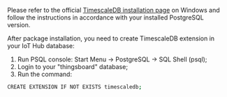 Please refer to the official [TimescaleDB installation page](https://docs.timescale.com/latest/getting-started/installation/windows/installation-windows) on Windows and follow the instructions in accordance with your installed PostgreSQL version.

After package installation, you need to create TimescaleDB extension in your IoT Hub database:
1. Run PSQL console: Start Menu → PostgreSQL → SQL Shell (psql);
2. Login to your "thingsboard" database;
3. Run the command:
```bash 
CREATE EXTENSION IF NOT EXISTS timescaledb;
```